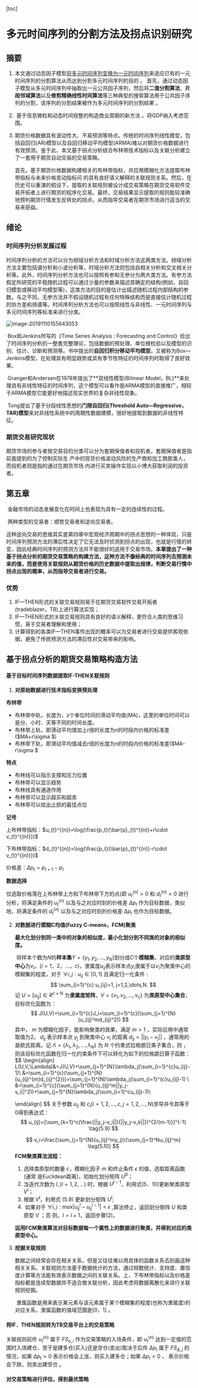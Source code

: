 [toc]

# 多元时间序列的分割方法及拐点识别研究

## 摘要

   

1. ​      本文通过动态因子模型<u>将多元时间序列变换为一元时间序列</u>来适应已有的一元时间序列的分割算法从而达到分割多元时间序列的目的  。
   ​      首先，通过动态因子模型从多元时间序列中抽取出一元公共因子序列，然后将**二值分割算法**、**片段邻域算法**以及**修剪精确线性时间算法**等三种典型的搜索算法用于公共因子序列的分割，该序列的分割结果被作为多元时间序列的分割结果  。
   
2. ​       基于信息微粒和动态时间规整的构造商业周期的新方法  。将GDP纳入考虑范围。

3. ​       期货价格数据具有波动性大、不易预测等特点。传统的时间序列线性模型，包括自回归(AR)模型以及自回归移动平均模型(ARMA)难以对期货价格数据进行有效预测。鉴于此，本文基于拐点分析结合布林带技术指标以及关联分析建立了一套用于期货自动交易的交易策略。

   ​       首先，基于期货价格数据构建相关的布林带指标，并应用模糊化方法提取布林带指标与未来价格变动指标问
   的具有良好语义解释的关联规则关系。然后，在历史可以重演的假设下，提取的关联规则被设计成交易策略在期货交易软件交易开拓者上进行期货的程序化交易。最终，交易结果显示提取的规则能较准确地预判期货行情发生反转处的拐点，从而指导交易者在期货市场进行适当的交易来获益。  

   

## 绪论

### 时间序列分析发展过程

​       时间序列分析的方法可以分为频域分析方法和时域分析方法这两类方法。频域分析方法主要包括谱分析和小波分析等，时域分析方法则包括自相关分析和交叉相关分析等。此外，时间序列分析方法也可以按照有参和无参分为两大类方法。有参方法假定所研究的平稳随机过程可以通过少量的参数来描述其确定的结构(例如，自回归模型或移动平均模型等)，这类方法的目的是估计出描述随机过程内部结构的参数。与之不同，无参方法并不假设随机过程有任何特殊结构而是直接估计随机过程的协方差和频谱等。时间序列分析方法也可以按照线性与非线性、一元时间序列与多元时间序列等标准来进行分类。

![image-20191110155643053](C:\Users\sure\AppData\Roaming\Typora\typora-user-images\image-20191110155643053.png)

​       Box和Jenkins所写的《Time Series Analysis : Forecasting and Control》给出了时间序列分析的一整套完整理论，包括数据的预处理、单位根检验以及模型的识别、估计、诊断和预测等。书中提出的**自回归积分移动平均模型**，又被称为Box—Jenkins模型，在处理具有明显趋势或具有季节性特征的时间序列时取得了良好效果。

​       Granger和Andersen在1978年提出了**双线性模型(Bilinear Model，BL)**来处理具有非线性特征的时间序列，这个模型可以看作是ARMA模型的直接推广，相较于ARMA模型它能更好地描述现实世界的复杂非线性现象。  

​       Tong提出了基于分段线性思想的**门限自回归(Threshold Auto—Regressive，TAR)模型**来对非线性系统中的周期性数据建模，很好地提取到数据的非线性特征。  

### 期货交易研究现状

​       期货市场的参与者按交易目的分类可以分为套期保值者和投机者，套期保值者是指前面提到的为了控制实际生
产中的现货价格波动风险的生产商和加工商那类人，而投机者则是指的通过在期货市场
内进行买卖操作实现以小博大获取利润的投资者。  

## 第五章

​       金融市场的动态发展变化在时间上也表现为具有一定的连续性的过程。

​       两种类型的交易者：顺势交易者和逆向交易者。  

​       这种逆向交易的思维其实是第四章中宏观经济周期中的拐点思想的一种体现，只是时间序列预测方法的滞后性决定了它无法及时侦测到拐点的出现，也就是行情的转变，因此经典时间序列的预测方法并不能很好的适用于交易市场。**本章提出了一种基于拐点分析的期货交易策略的构建方法，这种方法不像经典的时间序列去预测未来的值，而是使用关联规则从期货价格的历史数据中提取出规律，判断交易行情中拐点出现的概率，从而指导交易者进行交易。**  

### 优势

1. ​       IF—THEN形式的关联交易规则易于在期货交易软件交易开拓者(tradeblazer，TB)上进行算法实现；  
2. ​       IF—THEN形式的关联交易规则具有良好的语义解释，更符合人类的思维习惯，易于交易者理解和使用；  
3. ​       计算得到的各类IF—THEN事件出现的概率可以为交易者进行交易提供客观依据，避免了传统预测方法的滞后性对交易带来的影响。  

##   基于拐点分析的期货交易策略构造方法

####     基于目标时间序列数据提取IF-THEN关联规则

1.   **对原始数据进行技术指标变换预处理** 

   **布林带** 

   -   布林带中轨，长度为，z个单位时间的滑动平均值(MA)，这里的单位时间可以是分、小时、天等不同的时间长度。  
   -   布林带上轨，即滑动平均值加上r倍的长度为n的时段内价格的标准差($MA+r\sigma $)
   -   布林带下轨，即滑动平均值减去r倍的长度为n的时段内价格的标准差($MA-r\sigma $

   **特点**

   -   布林线可以指示支撑和压力位置  
   -   布林带可以显示趋势  
   -   布林线具有通道作用  
   -   布林带可以显示超买和超卖    
   -   布林带可以给出止损的最佳点位  

   **记号**

   上布林带指标：$u_{t}^{(n)}=\log(\frac{p_t}{\bar{p}_{t}^{(n)}+r\cdot v_{t}^{(n)}})$

   下布林带指标：$d_{t}^{(n)}=\log(\frac{p_t}{\bar{p}_{t}^{(n)}-r\cdot v_{t}^{(n)}})$

   价格差：$\Delta p_t=p_{t+1}-p_t$

   **数据选择**

   仅选取价格落在上布林带上方和下布林带下方的点(即 $u_{t}^{(n)}>0$ 和 $d_{t}^{(n)}<0$ 进行分析，将满足条件的 $u_{t}^{(n)}$ 以及与之对应时刻的价格差 $\Delta p_t$ 作为目标数据，类似地，将满足条件的 $d_{t}^{(n)}$ 以及与之对应时刻的价格差 $\Delta p_t$ 也作为目标数据。  

2. **对数据进行模糊C均值(Fuzzy C-means，FCM)聚类**  

   ​       **最大化划分到同一类中的对象的相似度，最小化划分到不同类的对象的相似度。**   

   ​       将样本个数为$N$的**样本集**$Y=\{y_1,y_2,\dots,y_N\}$划分成$C$个**模糊集**，对应的**类原型中心**为$v_i，(i=1，2，…，c)$，隶属度$u_{ij}$表示样本点$y_i$隶属于以$v_i$为聚类中心的模糊集的程度，对于 $\forall i,j:u_{ij} \in[0,1]$ 且满足归一化条件 :
   $$
   \sum_{i=1}^{c} u_{ij}=1, j=1,2,\dots,N.
   $$
   记 $U=[u_{ij}] \in R^{c \times N}$ 为**隶属度矩阵**，$V = \{v_1,v_2,\dots,v_c\}$ 为**类原型中心集合**，目标优化函数为：
   $$
   J(U,V)=\sum_{i=1}^{c}J_i=\sum_{i=1}^{c}(\sum_{j=1}^{N}(u_{ij}^md_{ij}^2))
   $$
   其中， $m$ 为模糊化因子，能影响聚类的效果，满足 $m>1$ ，实际应用中通常取值为2。 $d_{ij}$ 表示样本点 $y_j$ 到聚类中心 $v_i$ 的距离 $d_{ij}=||y_i-v_j||$ ，通常用的是欧氏距离。记 $\Lambda=\{\lambda_1,\lambda_2,\dots,\lambda_N \}$ 为 $N$ 个约束式拉格朗日乘子集合，则  ，则该目标优化函数在归一化约束条件下可以转化为如下的拉格朗日算子函数：  
   $$
   \begin{align}
   L(U,V,\Lambda)&=J(U,V)+\sum_{j=1}^{N}\lambda_j(\sum_{i=1}^{c}u_{ij}-1)\\ 
   	&=\sum_{i=1}^{c}(\sum_{j=1}^{N}(u_{ij}^{m}d_{ij}^{2}))+\sum_{j=1}^{N}\lambda_j(\sum_{i=1}^{c}u_{ij}-1)  \\
   	&=\sum_{i=1}^{c}(\sum_{j=1}^{N}(u_{ij}^m||y_j-v_i||^2))+\sum_{j=1}^{N}\lambda_j(\sum_{i=1}^cu_{ij}-1)\\
   	
   \end{align}
   $$
关于参数 $u_{ij}$ 和 $c_i (i=1,2,\dots,c,j=1,2,\dots,N)$求导并令其等于0得到表达式：
   $$
   u_{ij}=[\sum_{k=1}^c(\frac{||y_j-v_i||}{||y_j-v_k||})^{2/(m-1)}]^{-1} \tag{5.9}
   $$
   
   $$
v_i=\frac{\sum_{j=1}^{N}(u_{ij}^my_j)}{\sum_{j=1}^Nu_{ij}^m} \tag{5.10}
   $$
   **FCM聚类算法流程：**
   
   1.   选择类原型的数量 $c$，模糊化因子 $m$ 和终止条件 $\epsilon$ 的值，选取距离函数(通常
   是Euclidean距离)，初始化划分矩阵 $U^{0}$；  
   2.   当迭代次数为 $l,(l=1,2,\dots)$ 时，根据 $U^{l-1}$，利用式$(5．10)$更新聚类原型$V^l$；
   3. 根据 $V^l$，利用式 $(5.9)$ 更新划分矩阵 $U^l$;
   4. ​    如果对于 $\forall i,j:max|u_{ij}^l-u_{ij}^{l-1}|<\epsilon$ ,算法停止，返回划分矩阵 $U$ 和类原型 $V$ ；否
      则，$l=l+1$，返回步骤(2)。  
   
   **运用FCM聚类算法对目标数据每一个属性上的数据进行聚类，并得到对应的类原型中心。**  

3. **挖掘关联规则**

   ​       数据之间经常会存在相关关系，但是又往往难以用具体的函数关系去刻画这种相关关系。关联规则方法基于数据统计的方法，通过频数统计、支持度、置信度计算等方法能有效表示数据之间的关联关系。上、下布林带指标以及价格差指标都是连续型数据并不适合做关联分析，因此考虑将数据离散化来进行关联规则挖掘。

   ​       隶属函数是用来表示某元素与该元素属于某个模糊集的程度(也称为隶属度)的
   对应关系，隶属函数的值域范围是[0，1]  。

####  将IF．THEN规则转为TB交易平台上的交易策略

  关联规则前件 $u_{t}^{(n)}$ 属于 $FS_{u,i}$ 作为交易策略的入场条件，即 $u_{t}^{(n)}$ 达到一定值的范围时入场建仓，至于是建多仓(买入)还是空仓(卖出)取决于后件 $\Delta p_t$ 属于 $FS_{\Delta,j}$ 的情况，如果 $\Delta p_t>0$ 表示价格会上涨，则买入建多仓；如果 $\Delta p_t<0$ ，    表示价格会下跌，则卖出建空仓 。

####    对交易策略进行评估，得到最优策略

